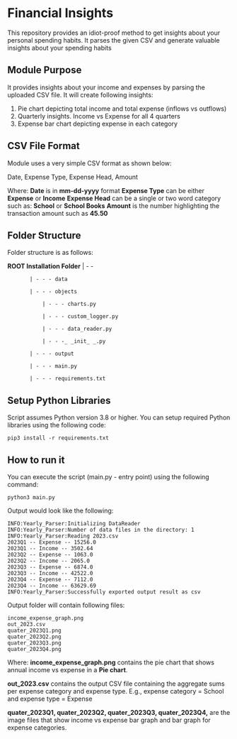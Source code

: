 # Financial Insights
This repository provides an idiot-proof method to get insights about your personal spending habits. It parses the given CSV and generate valuable insights about your spending habits

## Module Purpose
It provides insights about your income and expenses by parsing the uploaded CSV file. It will create following insights:

1. Pie chart depicting total income and total expense (inflows vs outflows)
2. Quarterly insights. Income vs Expense for all 4 quarters
3. Expense bar chart depicting expense in each category

## CSV File Format
Module uses a very simple CSV format as shown below:

Date, Expense Type, Expense Head, Amount

Where:
 **Date** is in **mm-dd-yyyy** format
**Expense Type** can be either **Expense** or **Income**
**Expense Head** can be a single or two word category such as: **School** or **School Books**
**Amount** is the number highlighting the transaction amount such as **45.50**

## Folder Structure
Folder structure is as follows:

**ROOT Installation Folder**
           | - -
           
           | - - - data
           
           | - - - objects
           
               | - - - charts.py
           
               | - - - custom_logger.py
           
               | - - - data_reader.py
           
               | - - -_ _init_ _.py
           
           | - - - output
           
           | - - - main.py
           
           | - - - requirements.txt

## Setup Python Libraries
Script assumes Python version 3.8 or higher. You can setup required Python libraries using the following code:

    pip3 install -r requirements.txt

## How to run it
You can execute the script (main.py - entry point) using the following command:

    python3 main.py

Output would look like the following:

    INFO:Yearly_Parser:Initializing DataReader
    INFO:Yearly_Parser:Number of data files in the directory: 1
    INFO:Yearly_Parser:Reading 2023.csv
    2023Q1 -- Expense -- 15256.0
    2023Q1 -- Income -- 3502.64
    2023Q2 -- Expense -- 1063.0
    2023Q2 -- Income -- 2065.0
    2023Q3 -- Expense -- 6874.0
    2023Q3 -- Income -- 42522.0
    2023Q4 -- Expense -- 7112.0
    2023Q4 -- Income -- 63629.69
    INFO:Yearly_Parser:Successfully exported output result as csv


Output folder will contain following files:

    income_expense_graph.png
    out_2023.csv
    quater_2023Q1.png
    quater_2023Q2.png
    quater_2023Q3.png
    quater_2023Q4.png

Where:
**income_expense_graph.png** contains the pie chart that shows annual income vs expense in a **Pie chart**.

**out_2023.csv** contains the output CSV file containing the aggregate sums per expense category  and expense type. E.g.,  expense category = School and expense type = Expense

**quater_2023Q1, quater_2023Q2, quater_2023Q3, quater_2023Q4,**  are the image files that show income vs expense bar graph and bar graph for expense categories.
